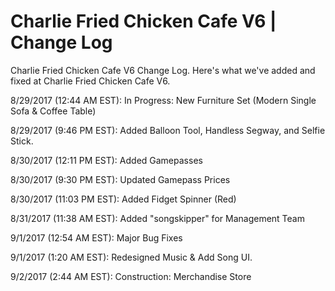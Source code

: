 # Charlie Fried Chicken Cafe V6 | Change Log
Charlie Fried Chicken Cafe V6 Change Log. Here's what we've added and fixed at Charlie Fried Chicken Cafe V6.

8/29/2017 (12:44 AM EST): In Progress: New Furniture Set (Modern Single Sofa & Coffee Table)

8/29/2017 (9:46 PM EST): Added Balloon Tool, Handless Segway, and Selfie Stick.

8/30/2017 (12:11 PM EST): Added Gamepasses

8/30/2017 (9:30 PM EST): Updated Gamepass Prices

8/30/2017 (11:03 PM EST): Added Fidget Spinner (Red)

8/31/2017 (11:38 AM EST): Added "songskipper" for Management Team

9/1/2017 (12:54 AM EST): Major Bug Fixes

9/1/2017 (1:20 AM EST): Redesigned Music & Add Song UI.

9/2/2017 (2:44 AM EST): Construction: Merchandise Store

